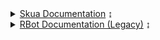 <details>
    <summary><a href="Skua/Documentation">Skua Documentation</a> ↨</summary>
    <ul>
        <details>
            <summary><a href="Skua/Core/Documentation">Core Documentation</a> ↨</summary>
            <ul>
                <p>This page is under construction.</p>
            </ul>
        </details>
        <details>
            <summary><a href="Skua/IScriptInterface/Documentation">IScriptInterface Documentation</a> ↨</summary>
            <ul>
                <p>Yet to be made, click <a href="https://github.com/BrenoHenrike/Skua">here</a> to go to the source code</p>
            </ul>
        </details>
    </ul>
</details>

<details>
    <summary><a href="RBot/Documentation">RBot Documentation (Legacy)</a> ↨</summary>
    <ol>

<details>
    <summary><a href="RBot/Intro">1. Intro</a> ↨</summary>
    <ul>
    <a href="RBot/Intro#creating-a-script">Creating a Script</a><br>
    <a href="RBot/Intro#the-script-interface">The Script Interface</a>
    </ul>
</details>

<details>
    <summary><a href="RBot/Options and Lite">2. Options & Lite</a> ↨</summary>
    <ul>
    <a href="RBot/Options and Lite#scriptinterface%23options">ScriptInterface.Options</a><br>
    <a href="RBot/Options and Lite#scriptinterface%23Lite">ScriptInterface.Lite</a><br>
    <a href="RBot/Options and Lite#setting-options">Setting options</a>
    </ul>
</details>

<details>
<summary><a href="RBot/Timings and Handlers">3. Timings</a> ↨</summary>
    <ul>
    <a href="RBot/Timings and Handlers#sleeping">Sleep</a><br>
    <a href="RBot/Timings and Handlers#waiting">Wait</a><br>
    <a href="RBot/Timings and Handlers#examples">Examples</a><br>
    <a href="RBot/Timings and Handlers#handlers">Handlers</a><br>
    <a href="RBot/Timings and Handlers#scheduling">Scheduling</a>
    </ul>
</details>

<details>
<summary><a href="RBot/Monsters">4. Monsters</a> ↨</summary>
    <ul>
    <a href="RBot/Monsters#properties">Properties</a><br>
    <a href="RBot/Monster#methods">Methods</a><br>
    <a href="RBot/Monsters#the-%27monster%27-class">The 'Monster' class</a>
    </ul>
</details>

<details>
<summary><a href="RBot/Skills">5. Skills</a> ↨</summary>
    <ul>
    <a href="RBot/Skills#properties">Properties</a><br>
    <a href="RBot/Skills#methods">Methods</a><br>
    <a href="RBot/Skills#skill-use-rules">Skill Use Rules</a><br>
    <a href="RBot/Skills#patterns">Patterns</a><br>
    <a href="RBot/Skills#skill-provider">Skill Provider (//TODO)</a>
    </ul>
</details>

<details>
<summary><a href="RBot/Shops">6. Shops</a> ↨</summary>
    <ul>
    <a href="RBot/Shops#properties">Properties</a><br>
    <a href="RBot/Shops#methods">Methods</a><br>
    </ul>
</details>

<details>
<summary><a href="RBot/Player">7. Player</a> ↨</summary>
    <ul>
    <a href="RBot/Player#properties">Properties</a><br>
    <a href="RBot/Player#methods">Methods</a><br>
    <a href="RBot/Player#examples">Examples</a>
    </ul>
</details>

<details>
<summary><a href="RBot/Quests">8. Quests</a> ↨</summary>
    <ul>
    <a href="RBot/Quests#properties">Properties</a><br>
    <a href="RBot/Quests#methods">Methods</a><br>
    <a href="RBot/Quests#the-%27quest%27-class">The 'Quest' class</a>
    </ul>
</details>

<details>
<summary><a href="RBot/Map">9. Map</a> ↨</summary>
    <ul>
    <a href="RBot/Map#properties">Properties</a><br>
    <a href="RBot/Map#methods">Methods</a><br>
    <a href="RBot/Map#the-%27playerinfo%27-class">The 'PlayerInfo' class</a>
    </ul>
</details>

<details>
<summary><a href="RBot/Inventory and Bank">10. Inventory and Bank</a> ↨</summary>
    <ul>
    <a href="RBot/Inventory and Bank#inventory-properties">Inventory Properties</a><br>
    <a href="RBot/Inventory and Bank#inventory-methods">Inventory Methods</a><br>
    <a href="RBot/Inventory and Bank#bank-properties">Bank Properties</a><br>
    <a href="RBot/Inventory and Bank#bank-methods">Bank Methods</a>
    </ul>
</details>

<details>
<summary><a href="RBot/Events">11. Events</a> ↨</summary>
    <ul>
    <a href="RBot/Events#listening-for-events">Listening for Events</a>
    </ul>
</details>

<details>
<summary><a href="RBot/Packets">12. Packets</a></summary>
</details>

<details>
<summary><a href="RBot/Script Options">13. Script Options</a> ↨</summary>
    <ul>
    <a href="RBot/Script Options#setting-up">Setting up</a><br>
    <a href="RBot/Script Options#adding-configurable-options">Adding configurable Options</a><br>
    <a href="RBot/Script Options#using-configured-options">Using configured Options</a><br>
    <a href="RBot/Script Options#enumerated-options">Enumerated Options</a><br>
    <a href="RBot/Script Options#manually-opening-configuration-ui">Manually opening Configuration UI</a>
    </ul>
</details>

<details>
<summary><a href="RBot/Object Classes and Enums">14. Object Classes & Enums</a> ↨</summary>
    <ul>
    <a href="RBot/Object Classes and Enums#object-classes">Object Classes</a><br>
    <a href="RBot/Object Classes and Enums#playerinfo"> - PlayerInfo</a><br>
    <a href="RBot/Object Classes and Enums#monster"> - Monster</a><br>
    <a href="RBot/Object Classes and Enums#quest"> - Quest</a><br>
    <a href="RBot/Object Classes and Enums#itembase"> - ItemBase</a><br>
    <a href="RBot/Object Classes and Enums#inventoryitem-itembase"> - InventoryItem</a><br>
    <a href="RBot/Object Classes and Enums#shopitem-itembase"> - ShopItem</a><br>
    <a href="RBot/Object Classes and Enums#mergeitem-shopitem"> - MergeItem</a><br>
    <a href="RBot/Object Classes and Enums#simplereward-itembase"> - SimpleReward</a><br>
    <a href="RBot/Object Classes and Enums#server"> - Server</a><br>
    <a href="RBot/Object Classes and Enums#enums">Enums</a><br>
    <a href="RBot/Object Classes and Enums#huntpriority"> - HuntPriority</a><br>
    <a href="RBot/Object Classes and Enums#boosttype"> - BoostType</a><br>
    <a href="RBot/Object Classes and Enums#itemcategory"> - ItemCategory</a><br>
    </ul>
</details>

<details>
<summary><a href="RBot/Plugins">15. Plugins</a> ↨</summary>
    <ul>
    <a href="RBot/Plugins#creating-a-plugin">Creating a Plugin</a><br>
    <a href="RBot/Plugins#configurable-plugin-options">Configurable Plugin Options</a><br>
    <a href="RBot/Plugins#user-interface-plugins">User Interface plugins</a>
    </ul>
</details>

<details>
<summary><a href="RBot/Examples">16. Examples</a> ↨</summary>
    <ul>
    <a href="RBot/Examples#design-and-layout">Design and Layout</a><br>
    <a href="RBot/Examples#repeating-the-quest">Repeating the quest</a><br>
    <a href="RBot/Examples#hunting-multiple-monsters">Hunting multiple monsters</a><br>
    <a href="RBot/Examples#hunting-for-multiple-items">Hunting for multiple items</a><br>
    <a href="RBot/Examples#setting-up-relogin">Setting up relogin</a><br>
    <a href="RBot/Examples#legion-fealty-1">Legion Fealty 1</a>
    </ul>
</details>

<a href="RBot/Changelog">Changelog</a>
</ol>
</details>
